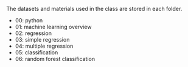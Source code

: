 The datasets and materials used in the class are stored in each folder.
* 00: python
* 01: machine learning overview
* 02: regression
* 03: simple regression
* 04: multiple regression
* 05: classification
* 06: random forest classification
